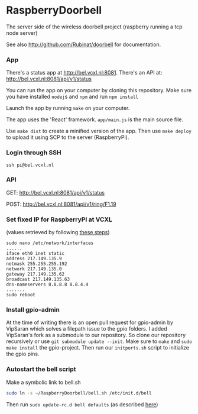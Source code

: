 RaspberryDoorbell
=================

The server side of the wireless doorbell project (raspberry running a tcp node server)

See also http://github.com/Rubinat/doorbell for documentation.

### App
There's a status app at http://bel.vcxl.nl:8081. 
There's an API at: http://bel.vcxl.nl:8081/api/v1/status

You can run the app on your computer by cloning this repository.
Make sure you have installed `nodej`s and `npm` and run `npm install`

Launch the app by running `make` on your computer.

The app uses the 'React' framework. `app/main.js` is the main source file.

Use `make dist` to create a minified version of the app. Then use `make deploy` to upload it using SCP to the server (RaspberryPi).

### Login through SSH
```
ssh pi@bel.vcxl.nl
```

### API
GET: http://bel.vcxl.nl:8081/api/v1/status

POST: http://bel.vcxl.nl:8081/api/v1/ring/F1.19

### Set fixed IP for RaspberryPI at VCXL
(values retrieved by following [these steps](http://www.modmypi.com/blog/tutorial-how-to-give-your-raspberry-pi-a-static-ip-address))
```
sudo nano /etc/network/interfaces
......
iface eth0 inet static
address 217.149.135.9
netmask 255.255.255.192
network 217.149.135.0
gateway 217.149.135.62
broadcast 217.149.135.63
dns-nameservers 8.8.8.8 8.8.4.4
.......
sudo reboot
```

### Install gpio-admin
At the time of writing there is an open pull request for gpio-admin by VipSaran which solves a filepath issue to the gpio folders. I added VipSaran's fork as a submodule to our repository. So clone our repository recursively or use `git submodule update --init`. Make sure to `make` and `sudo make install` the gpio-project. Then run our `initports.sh` script to initialize the gpio pins.

### Autostart the bell script
Make a symbolic link to bell.sh
```bash
sudo ln -s ~/RaspberryDoorbell/bell.sh /etc/init.d/bell
```
Then run `sudo update-rc.d bell defaults` (as described [here](http://raspberrywebserver.com/serveradmin/run-a-script-on-start-up.html))

